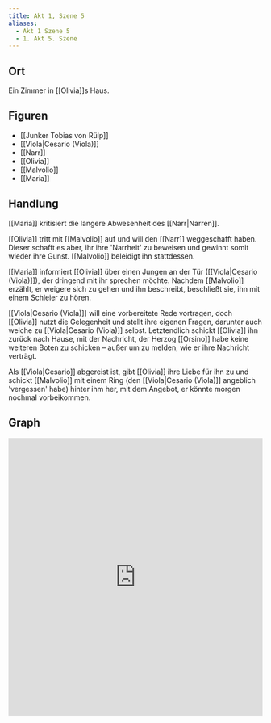 ```yaml
---
title: Akt 1, Szene 5
aliases:
  - Akt 1 Szene 5
  - 1. Akt 5. Szene
---
```

## Ort
Ein Zimmer in [[Olivia]]s Haus.

## Figuren
- [[Junker Tobias von Rülp]]
- [[Viola|Cesario (Viola)]]
- [[Narr]]
- [[Olivia]]
- [[Malvolio]]
- [[Maria]]

## Handlung
[[Maria]] kritisiert die längere Abwesenheit des [[Narr|Narren]]. 

[[Olivia]] tritt mit [[Malvolio]] auf und will den [[Narr]] weggeschafft haben. Dieser schafft es aber, ihr ihre 'Narrheit' zu beweisen und gewinnt somit wieder ihre Gunst. [[Malvolio]] beleidigt ihn stattdessen.

[[Maria]] informiert [[Olivia]] über einen Jungen an der Tür ([[Viola|Cesario (Viola)]]), der dringend mit ihr sprechen möchte. Nachdem [[Malvolio]] erzählt, er weigere sich zu gehen und ihn beschreibt, beschließt sie, ihn mit einem Schleier zu hören.

[[Viola|Cesario (Viola)]] will eine vorbereitete Rede vortragen, doch [[Olivia]] nutzt die Gelegenheit und stellt ihre eigenen Fragen, darunter auch welche zu [[Viola|Cesario (Viola)]] selbst. Letztendlich schickt [[Olivia]] ihn zurück nach Hause, mit der Nachricht, der Herzog [[Orsino]] habe keine weiteren Boten zu schicken – außer um zu melden, wie er ihre Nachricht verträgt.

Als [[Viola|Cesario]] abgereist ist, gibt [[Olivia]] ihre Liebe für ihn zu und schickt [[Malvolio]] mit einem Ring (den [[Viola|Cesario (Viola)]] angeblich 'vergessen' habe) hinter ihm her, mit dem Angebot, er könnte morgen nochmal vorbeikommen.

## Graph
<iframe src="https://catchears.github.io/was-ihr-wollt-graphs/act-1/act-1-scene-5-dark" width=100% height=550 style="border: 0;"></iframe>
